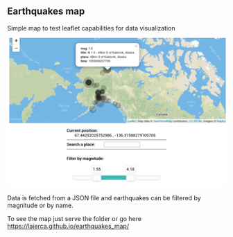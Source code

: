 ## Earthquakes map

Simple map to test leaflet capabilities for data visualization

![app screenshot](/screenshot.png)

Data is fetched from a JSON file and earthquakes can be filtered by magnitude or by name.


To see the map just serve the folder or go here  
https://lajerca.github.io/earthquakes_map/
